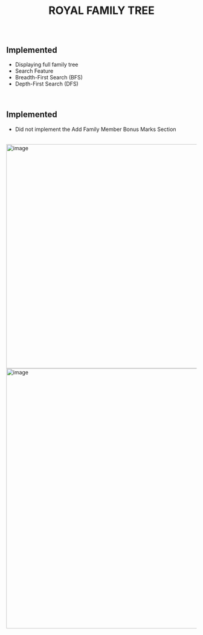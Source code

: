 
# <p align="center">ROYAL FAMILY TREE</p>

<br>

## Implemented 
- Displaying full family tree
- Search Feature
- Breadth-First Search (BFS) 
- Depth-First Search (DFS) 

<br>

## Implemented 
- Did not implement the Add Family Member Bonus Marks Section

<br>

<img width="1872" height="592" alt="image" src="https://github.com/user-attachments/assets/6fb79716-fcf0-4416-a4c7-efaf0de23cac" />

<br>

<img width="1827" height="687" alt="image" src="https://github.com/user-attachments/assets/0fd153b3-189a-47e4-acf6-297cd2cd6ce9" />

